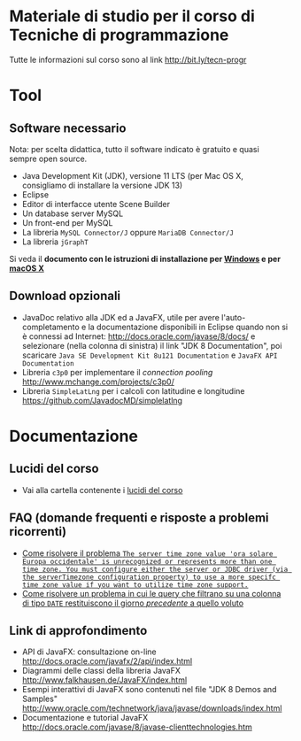# Materiale di studio per il corso di Tecniche di programmazione

Tutte le informazioni sul corso sono al link <http://bit.ly/tecn-progr>

# Tool

## Software necessario

Nota: per scelta didattica, tutto il software indicato è gratuito e quasi sempre open source.

* Java Development Kit (JDK), versione 11 LTS (per Mac OS X, consigliamo di installare la versione JDK 13)
* Eclipse
* Editor di interfacce utente Scene Builder
* Un database server MySQL
* Un front-end per MySQL
* La libreria `MySQL Connector/J` oppure `MariaDB Connector/J`
* La libreria `jGraphT`

Si veda il **documento con le istruzioni di installazione per [Windows](software-install-windows.pdf) e per [macOS X](./info/installazione_software_MAC.pdf)**

## Download opzionali

* JavaDoc relativo alla JDK ed a JavaFX, utile per avere l'auto-completamento e la documentazione disponibili in Eclipse quando non si è connessi ad Internet: <http://docs.oracle.com/javase/8/docs/> e selezionare (nella colonna di sinistra) il link "JDK 8 Documentation", poi scaricare `Java SE Development Kit 8u121 Documentation` e `JavaFX API Documentation`
* Libreria `c3p0` per implementare il *connection pooling* <http://www.mchange.com/projects/c3p0/>
* Libreria `SimpleLatLng` per i calcoli con latitudine e longitudine <https://github.com/JavadocMD/simplelatlng>

# Documentazione

## Lucidi del corso
* Vai alla cartella contenente i [lucidi del corso](https://github.com/TdP-2021/materiale/tree/master/slides)

## FAQ (domande frequenti e risposte a problemi ricorrenti)

*  [Come risolvere il problema `The server time zone value 'ora solare Europa occidentale' is unrecognized or represents more than one time zone. You must configure either the server or JDBC driver (via the serverTimezone configuration property) to use a more specifc time zone value if you want to utilize time zone support.`](./faq/timezone.md)
* [Come risolvere un problema in cui le query che filtrano su una colonna di tipo `DATE` restituiscono il giorno *precedente* a quello voluto](./faq/conversione-date.md)

## Link di approfondimento

* API di JavaFX: consultazione on-line <http://docs.oracle.com/javafx/2/api/index.html>
* Diagrammi delle classi della libreria JavaFX <http://www.falkhausen.de/JavaFX/index.html>
* Esempi interattivi di JavaFX sono contenuti nel file "JDK 8 Demos and Samples" <http://www.oracle.com/technetwork/java/javase/downloads/index.html>
* Documentazione e tutorial JavaFX <http://docs.oracle.com/javase/8/javase-clienttechnologies.htm>
